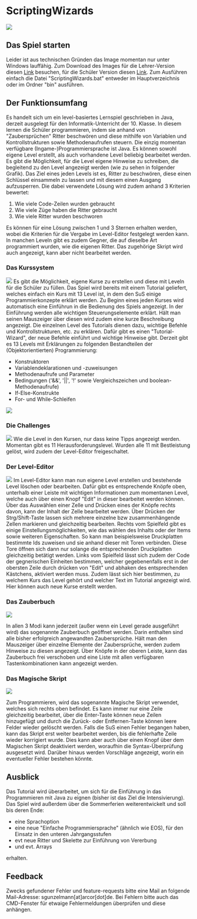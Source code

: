 # ScriptingWizards
![](PresentationImages/StartScreen.png)

## Das Spiel starten
Leider ist aus technischen Gründen das Image momentan nur unter Windows lauffähig. Zum Download des Images für die Lehrer-Version diesen [Link](https://cloud.chrz.de/s/496ktHzYXyYJWT6) besuchen, für die Schüler Version diesen [Link](https://cloud.chrz.de/s/yHyjfLxgb83BaDk).  Zum Ausführen einfach die Datei "ScriptingWizards.bat" entweder im Hauptverzeichnis
oder im Ordner "bin" ausführen.

## Der Funktionsumfang
Es handelt sich um ein level-basiertes Lernspiel geschrieben in Java, derzeit ausgelegt für den Informatik-Unterricht der 10. Klasse. In diesem lernen die Schüler programmieren, indem sie anhand von "Zaubersprüchen" Ritter beschwören und diese mithilfe von Variablen und Kontrollstrukturen sowie Methodenaufrufen steuern. Die einzig momentan verfügbare (Ingame-)Programmiersprache ist Java. Es können sowohl eigene Level erstellt, als auch vorhandene Level beliebig bearbeitet werden. Es gibt die Möglichkeit, für die Level eigene Hinweise zu schreiben, die begleitend zu den Level angezeigt werden (wie zu sehen in folgender Grafik).
Das Ziel eines jeden Levels ist es, Ritter zu beschwören, diese einen Schlüssel einsammeln zu lassen und mit diesem einen Ausgang aufzusperren. Die dabei verwendete Lösung wird zudem anhand 3 Kriterien bewertet:
1. Wie viele Code-Zeilen wurden gebraucht
2. Wie viele Züge haben die Ritter gebraucht
3. Wie viele Ritter wurden beschworen

Es können für eine Lösung zwischen 1 und 3 Sternen erhalten werden, wobei die Kriterien für die Vergabe im Level-Editor festgelegt werden kann.
In manchen Leveln gibt es zudem Gegner, die auf dieselbe Art programmiert wurden, wie die eigenen Ritter. Das zugehörige Skript wird auch angezeigt, kann aber nicht bearbeitet werden.

### Das Kurssystem
![](PresentationImages/Courses.png)
Es gibt die Möglichkeit, eigene Kurse zu erstellen und diese mit Leveln für die Schüler zu füllen.
Das Spiel wird bereits mit einem Tutorial geliefert, welches einfach ein Kurs mit 13 Level ist, in dem den SuS einige Programmierkonzepte erklärt werden. Zu Beginn eines jeden Kurses wird automatisch eine Einführun in die Bedienung des Spiels angezeigt. In der Einführung werden alle wichtigen Steuerungselemente erklärt. Hält man seinen Mauszeiger über diesen wird zudem eine kurze Beschreibung angezeigt. Die einzelnen Level des Tutorials dienen dazu, wichtige Befehle und Kontrollstrukturen, etc. zu erklären. Dafür gibt es einen "Tutorial-Wizard", der neue Befehle einführt und wichtige Hinweise gibt.
Derzeit gibt es 13 Levels mit Erklärungen zu folgenden Bestandteilen der (Objektorientierten) Programmierung:
- Konstruktoren
- Variablendeklarationen und -zuweisungen
- Methodenaufrufe und Parameter
- Bedingungen ('&&', '\|\|', '!' sowie Vergleichszeichen und boolean-Methodenaufrufe)
- If-Else-Konstrukte
- For- und While-Schleifen

![](PresentationImages/Tutorial_Level_Opposition.png)

### Die Challenges
![](PresentationImages/Challenges.png)
Wie die Level in den Kursen, nur dass keine Tipps angezeigt werden. Momentan gibt es 11 Herausforderungslevel. Wurden alle 11 mit Bestleistung gelöst, wird zudem der Level-Editor freigeschaltet.

### Der Level-Editor
![](PresentationImages/LevelEditor_new.png)
Im Level-Editor kann man nun eigene Level erstellen und bestehende Level löschen oder bearbeiten. Dafür gibt es entsprechende Knöpfe oben, unterhalb einer Leiste mit wichtigen Informationen zum momentanen Level, welche auch über einen Knopf "Edit" in dieser bearbeitet werden können. Über das Auswählen einer Zelle und Drücken eines der Knöpfe rechts davon, kann der Inhalt der Zelle bearbeitet werden. Über Drücken der Strg/Shift-Taste lassen sich mehrere einzelne bzw zusammenhängende Zellen markieren und gleichzeitig bearbeiten. Rechts vom Spielfeld gibt es einige Einstellungsmöglichkeiten, wie das wählen des Inhalts oder der Items sowie weiteren Eigenschaften. So kann man beispielsweise Druckplatten bestimmte Ids zuweisen und sie anhand dieser mit Toren verbinden. Diese Tore öffnen sich dann nur solange die entsprechenden Druckplatten gleichzeitig betätigt werden. Links vom Spielfeld lässt sich zudem der Code der gegnerischen Einheiten bestimmen, welcher gegebenenfalls erst in der obersten Zeile durch drücken von "Edit" und abhaken des entsprechenden Kästchens, aktiviert werden muss. Zudem lässt sich hier bestimmen, zu welchem Kurs das Level gehört und welcher Text im Tutorial angezeigt wird. Hier können auch neue Kurse erstellt werden.

### Das Zauberbuch
![](PresentationImages/SpellBook.png)

In allen 3 Modi kann jederzeit (außer wenn ein Level gerade ausgeführt wird) das sogenannte Zauberbuch geöffnet werden. Darin enthalten sind alle bisher erfolgreich angewandten Zaubersprüche. Hält man den Mauszeiger über einzelne Elemente der Zaubersprüche, werden zudem Hinweise zu diesen angezeigt. Über Knöpfe in der oberen Leiste, kann das Zauberbuch frei verschoben und eine Liste mit allen verfügbaren Tastenkombinationen kann angezeigt werden.

### Das Magische Skript

![](PresentationImages/CodeArea.png)

Zum Programmieren, wird das sogenannte Magische Skript verwendet, welches sich rechts oben befindet. Es kann immer nur eine Zeile gleichzeitig bearbeitet, über die Enter-Taste können neue Zeilen hinzugefügt und durch die Zurück- oder Entfernen-Taste können leere Felder wieder gelöscht werden. Falls die SuS einen Fehler begangen haben, kann das Skript erst weiter bearbeitet werden, bis die fehlerhafte Zeile wieder korrigiert wurde. Dies kann aber auch über einen Knopf über dem Magischen Skript deaktiviert werden, woraufhin die Syntax-Überprüfung ausgesetzt wird. Darüber hinaus werden Vorschläge angezeigt, worin ein eventueller Fehler bestehen könnte.

## Ausblick
Das Tutorial wird überarbeitet, um sich für die Einführung in das Programmieren mit Java zu eignen (bisher ist das Ziel die Intensivierung). Das Spiel wird außerdem über die Sommerferien weiterentwickelt und soll bis deren Ende:
- eine Sprachoption
- eine neue "Einfache Programmiersprache" (ähnlich wie EOS), für den Einsatz in den unteren Jahrgangsstufen
- evt neue Ritter und Skelette zur Einführung von Vererbung
- und evt. Arrays

erhalten.

## Feedback
Zwecks gefundener Fehler und feature-requests bitte eine Mail an folgende Mail-Adresse: sgunzelmann[at]arcor[dot]de.
Bei Fehlern bitte auch das CMD-Fenster für etwaige Fehlermeldungen überprüfen und diese anhängen.
